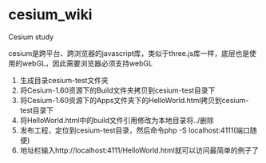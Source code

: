 # cesium_wiki
Cesium study

cesium是跨平台、跨浏览器的javascript库，类似于three.js库一样，底层也是使用的webGL，因此需要浏览器必须支持webGL

1. 生成目录cesium-test文件夹
2. 将Cesium-1.60资源下的Build文件夹拷贝到cesium-test目录下
3. 将Cesium-1.60资源下的Apps文件夹下的HelloWorld.html拷贝到cesium-test目录下
4. 将HelloWorld.html中的build文件引用修改为本地目录将../删除
5. 发布工程，定位到cesium-test目录，然后命令php -S localhost:4111(端口随便)
6. 地址栏输入http://localhost:4111/HelloWorld.html就可以访问最简单的例子了